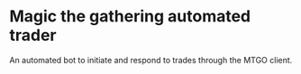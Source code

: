 Magic the gathering automated trader
=====================

An automated bot to initiate and respond to trades through the MTGO client.
